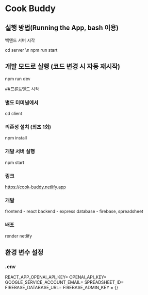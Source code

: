 # Cook Buddy

## 실행 방법(Running the App, bash 이용)
백엔드 서버 시작

cd server \n
npm run start

## 개발 모드로 실행 (코드 변경 시 자동 재시작)
npm run dev

##프론트엔드 시작
### 별도 터미널에서
cd client

### 의존성 설치 (최초 1회)
npm install

### 개발 서버 실행
npm start

### 링크
https://cook-buddy.netlify.app

### 개발
frontend - react
backend - express
database - firebase, spreadsheet

### 배포
render
netlify

## 환경 변수 설정

### .env
REACT_APP_OPENAI_API_KEY=
OPENAI_API_KEY=
GOOGLE_SERVICE_ACCOUNT_EMAIL=
SPREADSHEET_ID=
FIREBASE_DATABASE_URL=
FIREBASE_ADMIN_KEY = {}


